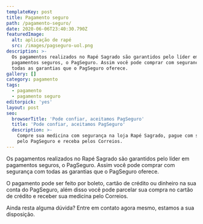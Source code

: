 ```yaml
---
templateKey: post
title: Pagamento seguro
path: /pagamento-seguro/
date: 2020-06-06T23:40:30.790Z
featuredImage:
  alt: aplicação de rapé
  src: /images/pagseguro-uol.png
description: >-
  Os pagamentos realizados no Rapé Sagrado são garantidos pelo líder em
  pagamentos seguros, o PagSeguro. Assim você pode comprar com segurança com
  todas as garantias que o PagSeguro oferece.
gallery: []
category: pagamento
tags:
  - pagamento
  - pagamento seguro
editorpick: 'yes'
layout: post
seo:
  browserTitle: 'Pode confiar, aceitamos PagSeguro'
  title: 'Pode confiar, aceitamos PagSeguro'
  description: >-
    Compre sua medicina com segurança na loja Rapé Sagrado, pague com segurança
    pelo PagSeguro e receba pelos Correios.
---
```

Os pagamentos realizados no Rapé Sagrado são garantidos pelo líder em pagamentos seguros, o PagSeguro. Assim você pode comprar com segurança com todas as garantias que o PagSeguro oferece. 

O pagamento pode ser feito por boleto, cartão de crédito ou dinheiro na sua conta do PagSeguro, além disso você pode parcelar sua compra no cartão de crédito e receber sua medicina pelo Correios.

Ainda resta alguma dúvida? Entre em contato agora mesmo, estamos a sua disposição.

